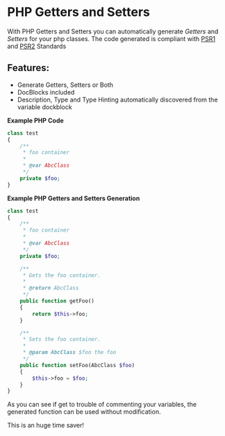 PHP Getters and Setters
=======================

With PHP Getters and Setters you can automatically generate _Getters_ and _Setters_ for your php classes.
The code generated is compliant with [PSR1][1] and [PSR2][2] Standards



Features:
---------

* Generate Getters, Setters or Both
* DocBlocks included
* Description, Type and Type Hinting automatically discovered from the variable dockblock


**Example PHP Code**


```php
class test
{
    /**
     * foo container
     *
     * @var AbcClass
     */
    private $foo;
}
```

**Example PHP Getters and Setters Generation**

```php
class test
{
    /**
     * foo container
     *
     * @var AbcClass
     */
    private $foo;

    /**
     * Gets the foo container.
     *
     * @return AbcClass
     */
    public function getFoo()
    {
        return $this->foo;
    }

    /**
     * Sets the foo container.
     *
     * @param AbcClass $foo the foo
     */
    public function setFoo(AbcClass $foo)
    {
        $this->foo = $foo;
    }
}
```

As you can see if get to trouble of commenting your variables, the generated function can be used without modification.

This is an huge time saver!

[1]: https://github.com/php-fig/fig-standards/blob/master/accepted/PSR-1-basic-coding-standard.md
[2]: https://github.com/php-fig/fig-standards/blob/master/accepted/PSR-2-coding-style-guide.md
